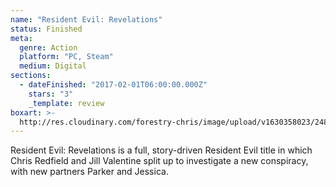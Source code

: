 ```yaml
---
name: "Resident Evil: Revelations"
status: Finished
meta:
  genre: Action
  platform: "PC, Steam"
  medium: Digital
sections:
  - dateFinished: "2017-02-01T06:00:00.000Z"
    stars: "3"
    _template: review
boxart: >-
  http://res.cloudinary.com/forestry-chris/image/upload/v1630358023/2484600-revelaitons_be05dh.jpg
---
```


Resident Evil: Revelations is a full, story-driven Resident Evil title in which Chris Redfield and Jill Valentine split up to investigate a new conspiracy, with new partners Parker and Jessica.
